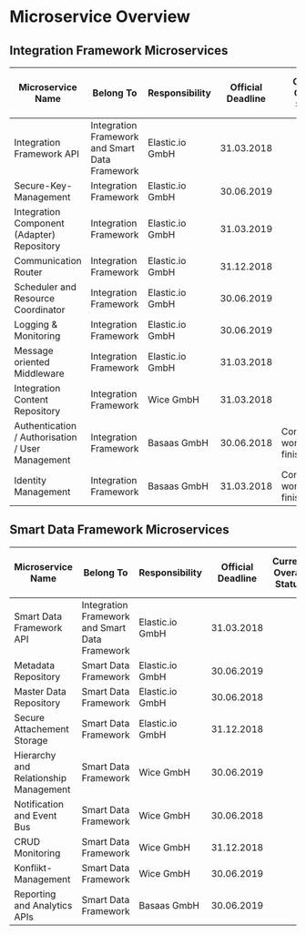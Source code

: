 # Microservice Overview
## Integration Framework Microservices
|Microservice Name|Belong To|Responsibility|Official Deadline|Current Overall Status|Current Overall Description Status|Current Development Status|Additional Information|Link to documentation|
|---|---|---|---|---|---|---|---|---|
|Integration Framework API|Integration Framework and Smart Data Framework|Elastic.io GmbH|31.03.2018||Initial|||- [OIH APIs](/OihAPIs/README.md)|
|Secure-Key-Management|Integration Framework|Elastic.io GmbH|30.06.2019||Initial|||- [Secure-Key-Management](/SecureAccessControl/SecureKeyManagement.md)|
|Integration Component (Adapter) Repository|Integration Framework|Elastic.io GmbH|31.03.2019||Initial|||- [IntegrationComponentRepository](/RepositoryManagement/IntegrationComponentRepository.md)|
|Communication Router|Integration Framework|Elastic.io GmbH|31.12.2018||Initial|||- [CommunicationRouter](/MessageProcessing/CommunicationRouter.md)|
|Scheduler and Resource Coordinator|Integration Framework|Elastic.io GmbH|30.06.2019||Initial|||- [Scheduler and Resource Coordinator](/MessageProcessing/SchedulerResourceCoordinator.md)|
|Logging & Monitoring|Integration Framework|Elastic.io GmbH|30.06.2019||Initial|||- [Logging and Monitoring](/ManagementServices/LoggingMonitoring.md)|
|Message oriented Middleware|Integration Framework|Elastic.io GmbH|31.03.2018||Initial|||- [MessageOrientedMiddleware](/MessageProcessing/MessageOrientedMiddleware.md)|
|Integration Content Repository|Integration Framework|Wice GmbH|31.03.2018||Initial|||- [IntegrationContentRepository](/RepositoryManagement/IntegrationContentRepository.md)|
|Authentication / Authorisation / User Management|Integration Framework|Basaas GmbH|30.06.2018|Conceptional work finished|Finished|||- [ApiGateway](/SecureAccessControl/ApiGateway.md) <br> - [AccessControlManagement](/SecureAccessControl/AccessControlManagement.md) <br> - [AuthenticationAuthorisationFlow](/SecureAccessControl/AuthenticationAuthorisationFlow.md) <br>|
|Identity Management|Integration Framework|Basaas GmbH|31.03.2018|Conceptional work finished|Finished|||- [IAMConcept](/SecureAccessControl/IAMConcept.md) <br> - [Identity Management](/SecureAccessControl/IdentityManagement.md)|



## Smart Data Framework Microservices
|Microservice Name|Belong To|Responsibility|Official Deadline|Current Overall Status|Current Overall Description Status|Current Development Status|Additional Information|Link to documentation|
|---|---|---|---|---|---|---|---|---|
|Smart Data Framework API|Integration Framework and Smart Data Framework|Elastic.io GmbH|31.03.2018||Initial|||- [YAML file for swagger documentation](/SmartDataFramework/oih-sdf-api-0.0.1.yaml)|
|Metadata Repository|Smart Data Framework|Elastic.io GmbH|30.06.2019||To be done||||
|Master Data Repository|Smart Data Framework|Elastic.io GmbH|30.06.2018||To be done||||
|Secure Attachement Storage|Smart Data Framework|Elastic.io GmbH|31.12.2018||To be done||||
|Hierarchy and Relationship Management|Smart Data Framework|Wice GmbH|30.06.2019||To be done||||
|Notification and Event Bus|Smart Data Framework|Wice GmbH|30.06.2018||To be done||||
|CRUD Monitoring|Smart Data Framework|Wice GmbH|31.12.2018||To be done||||
|Konflikt-Management|Smart Data Framework|Wice GmbH|30.06.2019||To be done||||
|Reporting and Analytics APIs|Smart Data Framework|Basaas GmbH|30.06.2019||To be done||||
